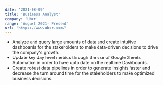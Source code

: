 ```yaml
---
date: '2021-08-09'
title: 'Business Analyst'
company: 'Uber'
range: 'August 2021- Present'
url: 'https://www.uber.com/'
---
```


- Analyze and query large amounts of data and create intuitive dashboards for the stakeholders to make data-driven decisions to drive the company's growth.
- Update key day level metrics through the use of Google Sheets Automation in order to have upto date on the realtime Dashboards.
- Create robust data pipelines in order to generate insights faster and decrease the turn around time for the stakeholders to make optimized business decisions.
